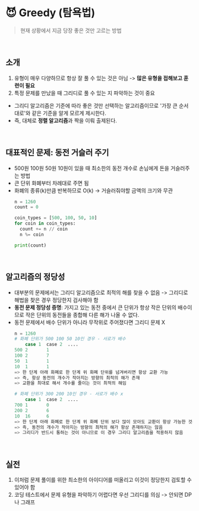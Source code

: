 # 😈 Greedy (탐욕법)
> 현재 상황에서 지금 당장 좋은 것만 고르는 방법

<br/>

## 소개
1. 유형이 매우 다양하므로 항상 잘 풀 수 있는 것은 아님 -> **많은 유형을 접해보고 훈련이 필요**
2. 특정 문제를 만났을 때 그리디로 풀 수 있는 지 파악하는 것이 중요
  - 그리디 알고리즘은 기준에 따라 좋은 것만 선택하는 알고리즘이므로 '가장 큰 순서대로'와 같은 기준을 알게 모르게 제시한다.
  - 즉, 대체로 **정렬 알고리즘**과 짝을 이뤄 출제된다.

<br/>

## 대표적인 문제: 동전 거슬러 주기
  -  500원 100원 50원 10원이 있을 때 최소한의 동전 개수로 손님에게 돈을 거슬러주는 방법
  -  큰 단위 화폐부터 차례대로 주면 됨
  - 화폐의 종류(k)만큼 반복하므로 O(k) -> 거슬러줘야할 금액의 크기와 무관
    ```python
    n = 1260
    count = 0

    coin_types = [500, 100, 50, 10]
    for coin in coin_types:
      count += n // coin
      n %= coin

    print(count)
    ```

<br/>

## 알고리즘의 정당성
- 대부분의 문제에서는 그리디 알고리즘으로 최적의 해를 찾을 수 없음 -> 그리디로 해법을 찾은 경우 정당한지 검사해야 함
- **동전 문제 정당성 증명**: 가지고 있는 동전 중에서 큰 단위가 항상 작은 단위의 배수이므로 작은 단위의 동전들을 종합해 다른 해가 나올 수 없다.
- 동전 문제에서 배수 단위가 아니라 무작위로 주어졌다면 그리디 문제 X
    ```python
    n = 1260
    # 화폐 단위가 500 100 50 10인 경우 - 서로가 배수
        case 1  case 2  ....
    500 2       1
    100 2       7
    50  1       1
    10  1       1
    => 한 단계 아래 화폐로 한 단계 위 화폐 단위를 넘겨버리면 항상 교환 가능
    => 즉, 항상 동전의 개수가 작아지는 방향의 최적의 해가 존재
    => 교환을 최대로 해서 개수를 줄이는 것이 최적의 해임

    # 화폐 단위가 300 200 10인 경우 - 서로가 배수 x
        case 1  case 2  ....
    700 1       0
    200 2       6
    10  16      6
    => 한 단계 아래 화폐로 한 단계 위 화폐 단위 보다 많이 모아도 교환이 항상 가능한 것은 아님
    => 즉, 동전의 개수가 작아지는 방향의 최적의 해가 항상 존재하지는 않음
    => 그리디가 반드시 통하는 것이 아니므로 이 경우 그리디 알고리즘을 적용하지 않음
    ```

<br/>

## 실전
1. 이처럼 문제 풀이를 위한 최소한의 아이디어를 떠올리고 이것이 정당한지 검토할 수 있어야 함
2. 코딩 테스트에서 문제 유형을 파악하기 어렵다면 우선 그리디를 의심 -> 안되면 DP나 그래프
